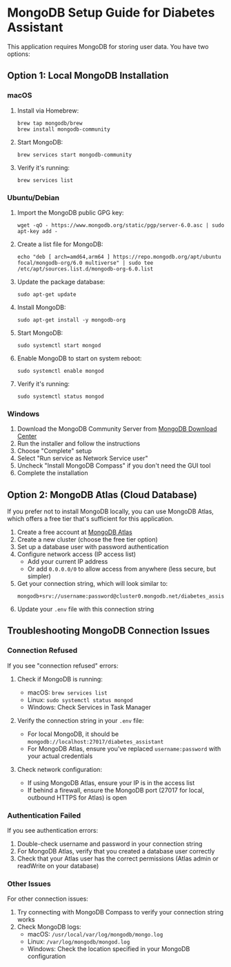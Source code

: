 # MongoDB Setup Guide for Diabetes Assistant

This application requires MongoDB for storing user data. You have two options:

## Option 1: Local MongoDB Installation

### macOS

1. Install via Homebrew:
   ```
   brew tap mongodb/brew
   brew install mongodb-community
   ```

2. Start MongoDB:
   ```
   brew services start mongodb-community
   ```

3. Verify it's running:
   ```
   brew services list
   ```

### Ubuntu/Debian

1. Import the MongoDB public GPG key:
   ```
   wget -qO - https://www.mongodb.org/static/pgp/server-6.0.asc | sudo apt-key add -
   ```

2. Create a list file for MongoDB:
   ```
   echo "deb [ arch=amd64,arm64 ] https://repo.mongodb.org/apt/ubuntu focal/mongodb-org/6.0 multiverse" | sudo tee /etc/apt/sources.list.d/mongodb-org-6.0.list
   ```

3. Update the package database:
   ```
   sudo apt-get update
   ```

4. Install MongoDB:
   ```
   sudo apt-get install -y mongodb-org
   ```

5. Start MongoDB:
   ```
   sudo systemctl start mongod
   ```

6. Enable MongoDB to start on system reboot:
   ```
   sudo systemctl enable mongod
   ```

7. Verify it's running:
   ```
   sudo systemctl status mongod
   ```

### Windows

1. Download the MongoDB Community Server from [MongoDB Download Center](https://www.mongodb.com/try/download/community)
2. Run the installer and follow the instructions
3. Choose "Complete" setup
4. Select "Run service as Network Service user"
5. Uncheck "Install MongoDB Compass" if you don't need the GUI tool
6. Complete the installation

## Option 2: MongoDB Atlas (Cloud Database)

If you prefer not to install MongoDB locally, you can use MongoDB Atlas, which offers a free tier that's sufficient for this application.

1. Create a free account at [MongoDB Atlas](https://www.mongodb.com/cloud/atlas/register)
2. Create a new cluster (choose the free tier option)
3. Set up a database user with password authentication
4. Configure network access (IP access list)
   - Add your current IP address
   - Or add `0.0.0.0/0` to allow access from anywhere (less secure, but simpler)
5. Get your connection string, which will look similar to:
   ```
   mongodb+srv://username:password@cluster0.mongodb.net/diabetes_assistant
   ```
6. Update your `.env` file with this connection string

## Troubleshooting MongoDB Connection Issues

### Connection Refused

If you see "connection refused" errors:

1. Check if MongoDB is running:
   - macOS: `brew services list`
   - Linux: `sudo systemctl status mongod`
   - Windows: Check Services in Task Manager

2. Verify the connection string in your `.env` file:
   - For local MongoDB, it should be `mongodb://localhost:27017/diabetes_assistant`
   - For MongoDB Atlas, ensure you've replaced `username:password` with your actual credentials

3. Check network configuration:
   - If using MongoDB Atlas, ensure your IP is in the access list
   - If behind a firewall, ensure the MongoDB port (27017 for local, outbound HTTPS for Atlas) is open

### Authentication Failed

If you see authentication errors:

1. Double-check username and password in your connection string
2. For MongoDB Atlas, verify that you created a database user correctly
3. Check that your Atlas user has the correct permissions (Atlas admin or readWrite on your database)

### Other Issues

For other connection issues:

1. Try connecting with MongoDB Compass to verify your connection string works
2. Check MongoDB logs:
   - macOS: `/usr/local/var/log/mongodb/mongo.log`
   - Linux: `/var/log/mongodb/mongod.log`
   - Windows: Check the location specified in your MongoDB configuration 